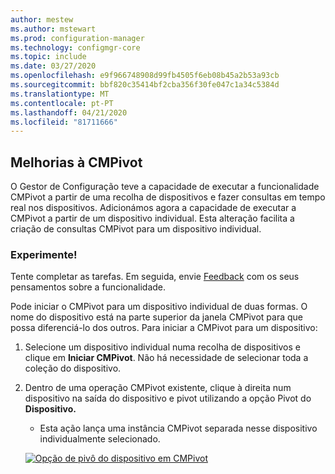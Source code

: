 ```yaml
---
author: mestew
ms.author: mstewart
ms.prod: configuration-manager
ms.technology: configmgr-core
ms.topic: include
ms.date: 03/27/2020
ms.openlocfilehash: e9f966748908d99fb4505f6eb08b45a2b53a93cb
ms.sourcegitcommit: bbf820c35414bf2cba356f30fe047c1a34c5384d
ms.translationtype: MT
ms.contentlocale: pt-PT
ms.lasthandoff: 04/21/2020
ms.locfileid: "81711666"
---
```

## <a name="improvements-to-cmpivot"></a><a name="bkmk_cmpivot"></a>Melhorias à CMPivot
<!--6518631-->
O Gestor de Configuração teve a capacidade de executar a funcionalidade CMPivot a partir de uma recolha de dispositivos e fazer consultas em tempo real nos dispositivos. Adicionámos agora a capacidade de executar a CMPivot a partir de um dispositivo individual. Esta alteração facilita a criação de consultas CMPivot para um dispositivo individual.  

### <a name="try-it-out"></a>Experimente!

Tente completar as tarefas. Em seguida, envie [Feedback](../../technical-preview-2003.md#bkmk_feedback) com os seus pensamentos sobre a funcionalidade.

Pode iniciar o CMPivot para um dispositivo individual de duas formas. O nome do dispositivo está na parte superior da janela CMPivot para que possa diferenciá-lo dos outros. Para iniciar a CMPivot para um dispositivo:

1. Selecione um dispositivo individual numa recolha de dispositivos e clique em **Iniciar CMPivot**. Não há necessidade de selecionar toda a coleção do dispositivo.
1. Dentro de uma operação CMPivot existente, clique à direita num dispositivo na saída do dispositivo e pivot utilizando a opção Pivot do **Dispositivo.**
   - Esta ação lança uma instância CMPivot separada nesse dispositivo individualmente selecionado.

   [![Opção de pivô do dispositivo em CMPivot](../../media/6518631-device-pivot.png)](../../media/6518631-device-pivot.png#lightbox)
